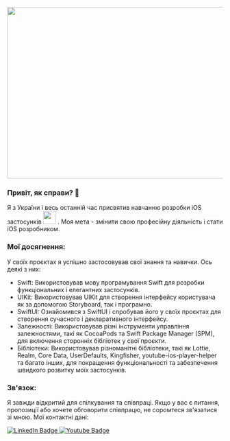 <div align="center">
  <img src="https://giphy.com/embed/CuuSHzuc0O166MRfjt" width="600" height="400"/>
</div>



### Привіт, як справи? 👋
Я з України і весь останній час присвятив навчанню розробки iOS застосунків <img src="https://media.giphy.com/media/WUlplcMpOCEmTGBtBW/giphy.gif" width="30"> . Моя мета - змінити свою професійну діяльність і стати iOS розробником.

### Мої досягнення:
У своїх проєктах я успішно застосовував свої знання та навички. Ось деякі з них:
+ Swift: Використовував мову програмування Swift для розробки функціональних і елегантних застосунків.
+ UIKit: Використовував UIKit для створення інтерфейсу користувача як за допомогою Storyboard, так і програмно.
+ SwiftUI: Ознайомився з SwiftUI і спробував його у своїх проєктах для створення сучасного і декларативного інтерфейсу.
+ Залежності: Використовував різні інструменти управління залежностями, такі як CocoaPods та Swift Package Manager (SPM), для включення сторонніх бібліотек у свої проєкти.
+ Бібліотеки: Використовував різноманітні бібліотеки, такі як Lottie, Realm, Core Data, UserDefaults, Kingfisher, youtube-ios-player-helper та багато інших, для покращення функціональності та забезпечення швидкого розвитку моїх застосунків.

### Зв'язок:
Я завжди відкритий для спілкування та співпраці. Якщо у вас є питання, пропозиції або хочете обговорити співпрацю, не соромтеся зв'язатися зі мною. Мої контактні дані:
<div id="badges">
  <a href="https://www.linkedin.com/in/itsmeins/">
    <img src="https://img.shields.io/badge/LinkedIn-blue?style=for-the-badge&logo=linkedin&logoColor=white" alt="LinkedIn Badge"/>
  </a>
  <a href="https://t.me/ItsMeIns">
    <img src="https://img.shields.io/badge/Telegram-blue?style=for-the-badge&logo=telegrame&logoColor=white" alt="Youtube Badge"/>
  </a>
</div>
